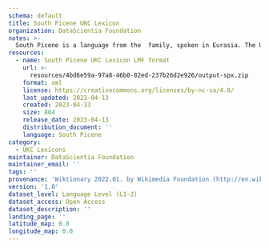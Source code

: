 ```yaml
---
schema: default
title: South Picene UKC Lexicon
organization: DataScientia Foundation
notes: >-
  South Picene is a language from the  family, spoken in Eurasia. The UKC Lexicon of South Picene is represented as a lexico-semantic network. It consists of words, word senses, synsets, as well as sense-level and synset-level relationships.
resources:
  - name: South Picene UKC Lexicon LMF format
    url: >-
      resources/4bd6e59a-97a8-46b0-82ed-237b26d2e926/output-spx.zip
    format: xml
    license: https://creativecommons.org/licenses/by-nc-sa/4.0/
    last_updated: 2023-04-13
    created: 2023-04-13
    size: 804
    release_date: 2023-04-13
    distribution_document: ''
    language: South Picene
category:
  - UKC Lexicons
maintainer: DataScientia Foundation
maintainer_email: ''
tags: ''
provenance: 'Wiktionary 2022.01. by Wikimedia Foundation (http://en.wiktionary.org); Princeton WordNet 2.1 by Princeton University (https://wordnet.princeton.edu)'
version: '1.0'
dataset_level: Language Level (L1-2)
dataset_access: Open Access
dataset_description: ''
landing_page: ''
latitude_map: 0.0
longitude_map: 0.0
---
```

